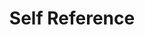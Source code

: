 ---
types: "word"

title: "Self Reference"

categories: ['']

tags: ['Self', 'Reference']

arabic: 'الإحالة الذاتية'

arexps: []

enwords: ['Self Reference']

enexps: []

arlexicons: 'ح'

enlexicons: 'S'

authors: ['Ruqayya Roshdy']

translators: ['']

citations: 'العربية والذكاء الاصطناعي'

sources: 'مركز الملك عبدالله بن عبدالعزيز الدولي لخدمة اللغة العربية'

word: "true"

slug: ""
---